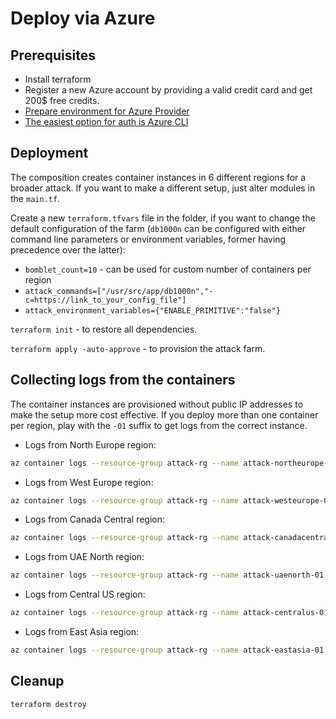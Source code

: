 # Deploy via Azure

## Prerequisites

- Install terraform
- Register a new Azure account by providing a valid credit card and get 200$ free credits.
- [Prepare environment for Azure Provider](https://registry.terraform.io/providers/hashicorp/azurerm/latest/docs)
- [The easiest option for auth is Azure CLI](https://registry.terraform.io/providers/hashicorp/azurerm/latest/docs/guides/azure_cli)

## Deployment

The composition creates container instances in 6 different regions for a broader attack. If you want to make a different setup, just alter modules in the `main.tf`.

Create a new `terraform.tfvars` file in the folder, if you want to change the default configuration of the farm (`db1000n` can be configured with either command line parameters or environment variables, former having precedence over the latter):

- `bomblet_count=10` - can be used for custom number of containers per region
- `attack_commands=["/usr/src/app/db1000n","-c=https://link_to_your_config_file"]`
- `attack_environment_variables={"ENABLE_PRIMITIVE":"false"}`

`terraform init` - to restore all dependencies.

`terraform apply -auto-approve` - to provision the attack farm.

## Collecting logs from the containers

The container instances are provisioned without public IP addresses to make the setup more cost effective.
If you deploy more than one container per region, play with the `-01` suffix to get logs from the correct instance.

- Logs from North Europe region:

```sh
az container logs --resource-group attack-rg --name attack-northeurope-01 --container-name main
```

- Logs from West Europe region:

```sh
az container logs --resource-group attack-rg --name attack-westeurope-01 --container-name main
```

- Logs from Canada Central region:

```sh
az container logs --resource-group attack-rg --name attack-canadacentral-01 --container-name main
```

- Logs from UAE North region:

```sh
az container logs --resource-group attack-rg --name attack-uaenorth-01 --container-name main
```

- Logs from Central US region:

```sh
az container logs --resource-group attack-rg --name attack-centralus-01 --container-name main
```

- Logs from East Asia region:

```sh
az container logs --resource-group attack-rg --name attack-eastasia-01 --container-name main
```

## Cleanup

```sh
terraform destroy
```
